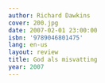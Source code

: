 ```yaml
---
author: Richard Dawkins
cover: 200.jpg
date: 2007-02-01 23:00:00
isbn: '9789046801475'
lang: en-us
layout: review
title: God als misvatting
year: 2007
---
```


